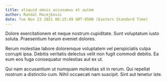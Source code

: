 ```yaml
---
title: aliquid omnis accusamus et autem
author: Randal Macejkovic
date: Tue Nov 23 2021 06:15:49 GMT-0500 (Eastern Standard Time)
---
```

Dolore exercitationem et neque nostrum cupiditate. Sunt voluptatum iusto soluta. Praesentium harum eveniet dolores.

 Rerum molestiae labore doloremque voluptatem vel perspiciatis culpa corrupti ipsa. Debitis veritatis delectus velit non fugit commodi debitis. Ea eum eos fuga consequatur molestias aut ex ut.

 Qui nam accusantium ut numquam molestias sit in rerum. Qui repellat nostrum a distinctio cum. Nihil occaecati nam suscipit. Sint aut tenetur iste.